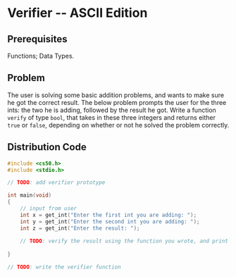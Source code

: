 # Verifier -- ASCII Edition

## Prerequisites
Functions; Data Types.

## Problem
The user is solving some basic addition problems, and wants to make sure he got the correct result. The below problem prompts the user for the three ints: the two he is adding, followed by the result he got. Write a function <code>verify</code> of type <code>bool</code>, that takes in these three integers and returns either <code>true</code> or <code>false</code>, depending on whether or not he solved the problem correctly.

## Distribution Code
```c
#include <cs50.h>
#include <stdio.h>

// TODO: add verifier prototype

int main(void)
{
    // input from user
    int x = get_int("Enter the first int you are adding: ");
    int y = get_int("Enter the second int you are adding: ");
    int z = get_int("Enter the result: ");
    
    // TODO: verify the result using the function you wrote, and print "correct!" or "incorrect!"
    
}

// TODO: write the verifier function

```